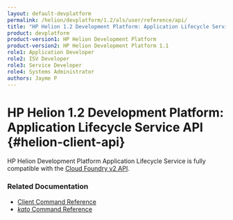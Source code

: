 ```yaml
---
layout: default-devplatform
permalink: /helion/devplatform/1.2/als/user/reference/api/
title: "HP Helion 1.2 Development Platform: Application Lifecycle Service API "
product: devplatform
product-version1: HP Helion Development Platform
product-version2: HP Helion Development Platform 1.1
role1: Application Developer 
role2: ISV Developer
role3: Service Developer
role4: Systems Administrator
authors: Jayme P
---
```

<!--UNDER REVISION-->

# HP Helion 1.2 Development Platform: Application Lifecycle Service API {#helion-client-api}

HP Helion Development Platform Application Lifecycle Service is fully compatible with the [Cloud Foundry v2 API](http://docs.cloudfoundry.org/services/api-v2.0.html).

### Related Documentation

* [Client Command Reference](/helion/devplatform/1.2/als/user/reference/client-ref/)
* [*kato* Command Reference](/helion/devplatform/1.2/als/admin/reference/kato-ref/)

